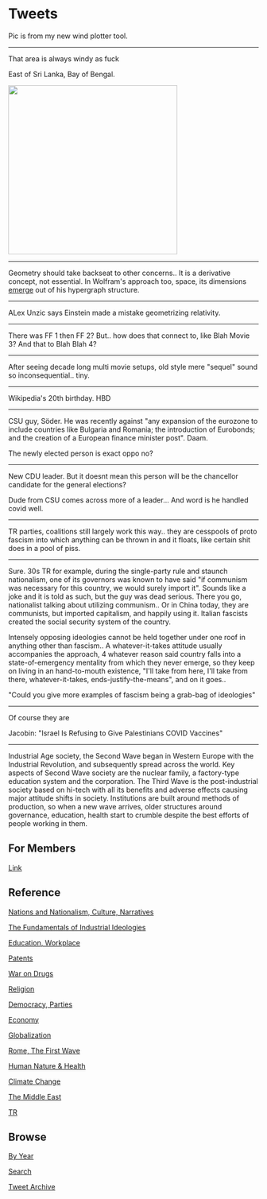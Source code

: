 # Tweets

Pic is from my new wind plotter tool.

---

That area is always windy as fuck

East of Sri Lanka, Bay of Bengal.

<img width="340" src="https://pbs.twimg.com/media/Er6-xEzW8AE3h-T?format=png&name=small"/>

---

Geometry should take backseat to other concerns.. It is a derivative
concept, not essential. In Wolfram's approach too, space, its
dimensions [emerge](https://youtu.be/-t1_ffaFXao?t=6555) out of his
hypergraph structure.

---

ALex Unzic says Einstein made a mistake geometrizing relativity.

---

There was FF 1 then FF 2? But.. how does that connect to, like Blah
Movie 3? And that to Blah Blah 4?

---

After seeing decade long multi movie setups, old style mere "sequel"
sound so inconsequential.. tiny.

---

Wikipedia's 20th birthday. HBD

---

CSU guy, Söder. He was recently against "any expansion of the eurozone
to include countries like Bulgaria and Romania; the introduction of
Eurobonds; and the creation of a European finance minister
post". Daam.

The newly elected person is exact oppo no?

---

New CDU leader.  But it doesnt mean this person will be the chancellor
candidate for the general elections?

Dude from CSU comes across more of a leader... And word is he handled
covid well.

---

TR parties, coalitions still largely work this way.. they are
cesspools of proto fascism into which anything can be thrown in and it
floats, like certain shit does in a pool of piss.

---

Sure. 30s TR for example, during the single-party rule and staunch
nationalism, one of its governors was known to have said "if communism
was necessary for this country, we would surely import it". Sounds
like a joke and it is told as such, but the guy was dead
serious. There you go, nationalist talking about utilizing
communism.. Or in China today, they are communists, but imported
capitalism, and happily using it. Italian fascists created the social
security system of the country.

Intensely opposing ideologies cannot be held together under one roof
in anything other than fascism.. A whatever-it-takes attitude usually
accompanies the approach, 4 whatever reason said country falls into a
state-of-emergency mentality from which they never emerge, so they
keep on living in an hand-to-mouth existence, "I'll take from here,
I'll take from there, whatever-it-takes, ends-justify-the-means", and
on it goes..

"Could you give more examples of fascism being a grab-bag of ideologies"

---

Of course they are

Jacobin: "Israel Is Refusing to Give Palestinians COVID Vaccines"

---

Industrial Age society, the Second Wave began in Western Europe with
the Industrial Revolution, and subsequently spread across the
world. Key aspects of Second Wave society are the nuclear family, a
factory-type education system and the corporation. The Third Wave is
the post-industrial society based on hi-tech with all its benefits and
adverse effects causing major attitude shifts in society. Institutions
are built around methods of production, so when a new wave arrives,
older structures around governance, education, health start to crumble
despite the best efforts of people working in them.

## For Members

[Link](https://thirdwave-members.herokuapp.com)

## Reference

[Nations and Nationalism, Culture, Narratives](/2013/02/nations-and-nationalism.md)

[The Fundamentals of Industrial Ideologies](/2011/04/fundamentals-of-industrial-ideologies.md)

[Education, Workplace](2017/09/education-workplace.md)

[Patents](/2018/09/patents.md)

[War on Drugs](/2019/11/war-on-drugs.md)

[Religion](/2015/04/god-religion.md)

[Democracy, Parties](/2016/11/democracy.md)

[Economy](/2018/05/economy.md)

[Globalization](/2018/09/globalization.md)

[Rome, The First Wave](/2017/12/rome.md)

[Human Nature & Health](/2020/07/human-nature.md)

[Climate Change](/2018/12/climate.md)

[The Middle East](/2019/07/middleeast.md)

[TR](../tr)

## Browse

[By Year](years.md)

[Search](search.html)

[Tweet Archive](/tweets/README.md)


